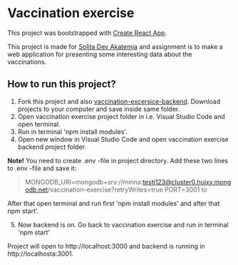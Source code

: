 # Vaccination exercise

This project was bootstrapped with [Create React App](https://github.com/facebook/create-react-app).

This project is made for [Solita Dev Akatemia](https://github.com/solita/vaccine-exercise-2021) and  assignment is to make a web application for presenting some interesting data about the vaccinations.

## How to run this project?

1. Fork this project and also [vaccination-excersice-backend](https://github.com/minnake/vaccination-exercise-backend). Download projects to your computer and save inside same folder.
2. Open vaccination exercise project folder in i.e. Visual Studio Code and open terminal.
3. Run in terminal 'npm install modules'.
4. Open new window in Visual Studio Code and open vaccination exercise backend project folder. 

**Note!** You need to create .env -file in project directory. Add these two lines to .env -file and save it:
>MONGODB_URI=mongodb+srv://minna:testi123@cluster0.hujxy.mongodb.net/vaccination-exercise?retryWrites=true
>PORT=3001 to

After that open terminal and run first 'npm install modules' and after that npm start'.

5. Now backend is on. Go back to vaccination exercise and run in terminal 'npm start'

Project will open to http://localhost:3000 and backend is running in http://localhosta:3001.
